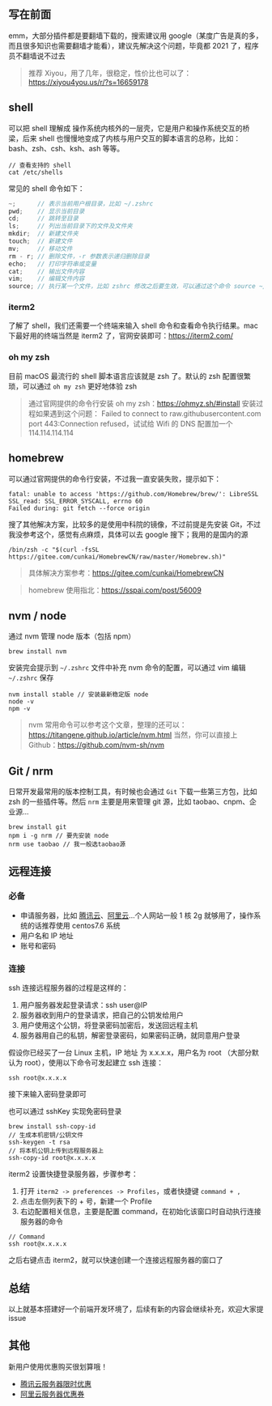 ## 写在前面

emm，大部分插件都是要翻墙下载的，搜索建议用 google（某度广告是真的多，而且很多知识也需要翻墙才能看），建议先解决这个问题，毕竟都 2021 了，程序员不翻墙说不过去

> 推荐 Xiyou，用了几年，很稳定，性价比也可以了：https://xiyou4you.us/r/?s=16659178

## shell

可以把 shell 理解成 操作系统内核外的一层壳，它是用户和操作系统交互的桥梁，后来 shell 也慢慢地变成了内核与用户交互的脚本语言的总称，比如：bash、zsh、csh、ksh、ash 等等。

```
// 查看支持的 shell
cat /etc/shells
```

常见的 shell 命令如下：

```js
~;      // 表示当前用户根目录，比如 ~/.zshrc
pwd;    // 显示当前目录
cd;     // 跳转至目录
ls;     // 列出当前目录下的文件及文件夹
mkdir;  // 新建文件夹
touch;  // 新建文件
mv;     // 移动文件
rm - r; // 删除文件，-r 参数表示递归删除目录
echo;   // 打印字符串或变量
cat;    // 输出文件内容
vim;    // 编辑文件内容
source; // 执行某一个文件，比如 zshrc 修改之后要生效，可以通过这个命令 source ~/.zshrc，或者重开一个窗口
```

### iterm2

了解了 shell，我们还需要一个终端来输入 shell 命令和查看命令执行结果。mac 下最好用的终端当然是 iterm2 了，官网安装即可：https://iterm2.com/

### oh my zsh

目前 macOS 最流行的 shell 脚本语言应该就是 zsh 了。默认的 zsh 配置很繁琐，可以通过 `oh my zsh` 更好地体验 zsh

> 通过官网提供的命令行安装 oh my zsh：https://ohmyz.sh/#install
> 安装过程如果遇到这个问题： Failed to connect to raw.githubusercontent.com port 443:Connection refused，试试给 Wifi 的 DNS 配置加一个 114.114.114.114

## homebrew

可以通过官网提供的命令行安装，不过我一直安装失败，提示如下：

```
fatal: unable to access 'https://github.com/Homebrew/brew/': LibreSSL SSL_read: SSL_ERROR_SYSCALL, errno 60
Failed during: git fetch --force origin
```

搜了其他解决方案，比较多的是使用中科院的镜像，不过前提是先安装 Git，不过我没参考这个，感觉有点麻烦，具体可以去 google 搜下；我用的是国内的源

```
/bin/zsh -c "$(curl -fsSL https://gitee.com/cunkai/HomebrewCN/raw/master/Homebrew.sh)"
```

> 具体解决方案参考：https://gitee.com/cunkai/HomebrewCN

> homebrew 使用指北：https://sspai.com/post/56009

## nvm / node

通过 nvm 管理 node 版本（包括 npm）

```
brew install nvm
```

安装完会提示到 `~/.zshrc` 文件中补充 nvm 命令的配置，可以通过 vim 编辑 `~/.zshrc` 保存

```
nvm install stable // 安装最新稳定版 node
node -v
npm -v
```

> nvm 常用命令可以参考这个文章，整理的还可以：https://titangene.github.io/article/nvm.html
> 当然，你可以直接上 Github：https://github.com/nvm-sh/nvm

## Git / nrm

日常开发最常用的版本控制工具，有时候也会通过 `Git` 下载一些第三方包，比如 zsh 的一些插件等。然后 `nrm` 主要是用来管理 git 源，比如 taobao、cnpm、企业源...

```
brew install git
npm i -g nrm // 要先安装 node
nrm use taobao // 我一般选taobao源
```

## 远程连接

### 必备

- 申请服务器，比如 [腾讯云](https://curl.qcloud.com/q3nCBH0x)、[阿里云](https://www.aliyun.com/activity/ambassador/share-gift/goods?taskCode=shareNew2108&recordId=null&userCode=4ta4u3yh)...个人网站一般 1 核 2g 就够用了，操作系统的话推荐使用 centos7.6 系统
- 用户名和 IP 地址
- 账号和密码

### 连接

ssh 连接远程服务器的过程是这样的：

1. 用户服务器发起登录请求：ssh user@IP
2. 服务器收到用户的登录请求，把自己的公钥发给用户
3. 用户使用这个公钥，将登录密码加密后，发送回远程主机
4. 服务器用自己的私钥，解密登录密码，如果密码正确，就同意用户登录

假设你已经买了一台 Linux 主机，IP 地址 为 x.x.x.x，用户名为 root （大部分默认为 root），使用以下命令可发起建立 ssh 连接：

```
ssh root@x.x.x.x
```

接下来输入密码登录即可

也可以通过 sshKey 实现免密码登录

```
brew install ssh-copy-id
// 生成本机密钥/公钥文件
ssh-keygen -t rsa
// 将本机公钥上传到远程服务器上
ssh-copy-id root@x.x.x.x
```

iterm2 设置快捷登录服务器，步骤参考：

1. 打开 `iterm2 -> preferences -> Profiles`，或者快捷键 `command + ,`
2. 点击左侧列表下的 + 号，新建一个 Profile
3. 右边配置相关信息，主要是配置 command，在初始化该窗口时自动执行连接服务器的命令

```
// Command
ssh root@x.x.x.x
```

之后右键点击 iterm2，就可以快速创建一个连接远程服务器的窗口了

## 总结

以上就基本搭建好一个前端开发环境了，后续有新的内容会继续补充，欢迎大家提 issue

## 其他

新用户使用优惠购买很划算哦！

- [腾讯云服务器限时优惠](https://curl.qcloud.com/q3nCBH0x)
- [阿里云服务器优惠券](https://www.aliyun.com/activity/ambassador/share-gift/goods?taskCode=shareNew2108&recordId=null&userCode=4ta4u3yh)
